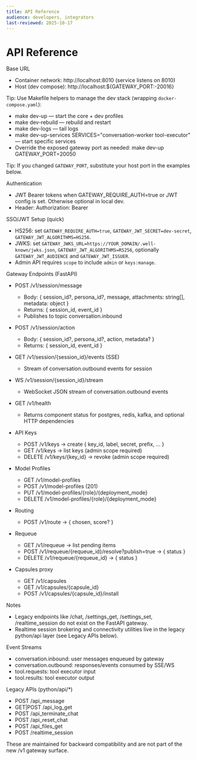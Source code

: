```yaml
---
title: API Reference
audience: developers, integrators
last-reviewed: 2025-10-17
---
```


# API Reference

Base URL

- Container network: http://localhost:8010 (service listens on 8010)
- Host (dev compose): http://localhost:${GATEWAY_PORT:-20016}

Tip: Use Makefile helpers to manage the dev stack (wrapping `docker-compose.yaml`):

- make dev-up — start the core + dev profiles
- make dev-rebuild — rebuild and restart
- make dev-logs — tail logs
- make dev-up-services SERVICES="conversation-worker tool-executor" — start specific services
- Override the exposed gateway port as needed: make dev-up GATEWAY_PORT=20050

Tip: If you changed `GATEWAY_PORT`, substitute your host port in the examples below.

Authentication

- JWT Bearer tokens when GATEWAY_REQUIRE_AUTH=true or JWT config is set. Otherwise optional in local dev.
- Header: Authorization: Bearer <token>

SSO/JWT Setup (quick)

- HS256: set `GATEWAY_REQUIRE_AUTH=true`, `GATEWAY_JWT_SECRET=dev-secret`, `GATEWAY_JWT_ALGORITHMS=HS256`.
- JWKS: set `GATEWAY_JWKS_URL=https://YOUR_DOMAIN/.well-known/jwks.json`, `GATEWAY_JWT_ALGORITHMS=RS256`, optionally `GATEWAY_JWT_AUDIENCE` and `GATEWAY_JWT_ISSUER`.
- Admin API requires `scope` to include `admin` or `keys:manage`.

Gateway Endpoints (FastAPI)

- POST /v1/session/message
  - Body: { session_id?, persona_id?, message, attachments: string[], metadata: object }
  - Returns: { session_id, event_id }
  - Publishes to topic conversation.inbound

- POST /v1/session/action
  - Body: { session_id?, persona_id?, action, metadata? }
  - Returns: { session_id, event_id }

- GET /v1/session/{session_id}/events (SSE)
  - Stream of conversation.outbound events for session

- WS /v1/session/{session_id}/stream
  - WebSocket JSON stream of conversation.outbound events

- GET /v1/health
  - Returns component status for postgres, redis, kafka, and optional HTTP dependencies

- API Keys
  - POST /v1/keys -> create { key_id, label, secret, prefix, ... }
  - GET /v1/keys -> list keys (admin scope required)
  - DELETE /v1/keys/{key_id} -> revoke (admin scope required)

- Model Profiles
  - GET /v1/model-profiles
  - POST /v1/model-profiles (201)
  - PUT /v1/model-profiles/{role}/{deployment_mode}
  - DELETE /v1/model-profiles/{role}/{deployment_mode}

- Routing
  - POST /v1/route -> { chosen, score? }

- Requeue
  - GET /v1/requeue -> list pending items
  - POST /v1/requeue/{requeue_id}/resolve?publish=true -> { status }
  - DELETE /v1/requeue/{requeue_id} -> { status }

- Capsules proxy
  - GET /v1/capsules
  - GET /v1/capsules/{capsule_id}
  - POST /v1/capsules/{capsule_id}/install

Notes

- Legacy endpoints like /chat, /settings_get, /settings_set, /realtime_session do not exist on the FastAPI gateway.
- Realtime session brokering and connectivity utilities live in the legacy python/api layer (see Legacy APIs below).

Event Streams

- conversation.inbound: user messages enqueued by gateway
- conversation.outbound: responses/events consumed by SSE/WS
- tool.requests: tool executor input
- tool.results: tool executor output

Legacy APIs (python/api/*)

- POST /api_message
- GET|POST /api_log_get
- POST /api_terminate_chat
- POST /api_reset_chat
- POST /api_files_get
- POST /realtime_session

These are maintained for backward compatibility and are not part of the new /v1 gateway surface.
